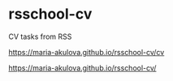 # rsschool-cv

CV tasks from RSS

https://maria-akulova.github.io/rsschool-cv/cv

https://maria-akulova.github.io/rsschool-cv/
